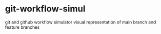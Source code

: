 # git-workflow-simul
git and github workflow simulator visual representation of main branch and feature branches 
